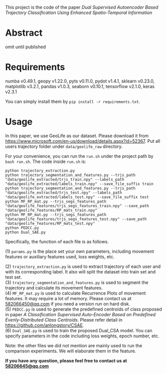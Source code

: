 This project is the code of the paper _Dual Supervised Autoencoder Based Trajectory Classification Using Enhanced Spatio-Temporal Information_

# Abstract
omit until published

# Requirements
numba v0.49.1,
geopy v1.22.0,
pyts v0.11.0,
pydot v1.4.1,
sklearn v0.23.0,
matplotlib v3.2.1,
pandas v1.0.3,
seaborn v0.10.1,
tensorflow v2.1.0,
keras v2.3.1

You can simply install them by `pip install -r requirements.txt`.
# Usage
In this paper, we use GeoLife as our dataset. Please download it from https://www.microsoft.com/en-us/download/details.aspx?id=52367. Put all users trajectory folder under `data/geolife_raw` directory.  

For your convenience, you can run the `run.sh` under the project path by `bash run.sh`. The code inside `run.sh` is:
```shell script
python trajectory_extraction.py
python trajectory_segmentation_and_features.py --trjs_path "data/geolife_extracted/trjs_train.npy" --labels_path "data/geolife_extracted/labels_train.npy" --save_file_suffix train
python trajectory_segmentation_and_features.py --trjs_path "data/geolife_extracted/trjs_test.npy" --labels_path "data/geolife_extracted/labels_test.npy" --save_file_suffix test
python MF_RP_mat.py --trjs_segs_features_path "data/geolife_features/trjs_segs_features_train.npy" --save_path "data/geolife_features/RP_mats_train.npy"
python MF_RP_mat.py --trjs_segs_features_path "data/geolife_features/trjs_segs_features_test.npy" --save_path "data/geolife_features/RP_mats_test.npy"
python PEDCC.py
python Dual_SAE.py
```


Specifically, the function of each file is as follows.

(1) `params.py` is the place set your own parameters, including movement features or auxiliary features used, loss weights, etc.  
  
(2) `trajectory_extraction.py` is used to extract trajectory of each user and with its corresponding label. It also will split the dataset into train set and test set.  
(3) `trajectory_segmentation_and_features.py` is used to segment the trajectory and calculate its movement features.  
(4) `MF_RP_mat.py` is used to calculate Recurrence Plots of movement features. It may require a lot of memory. Please contact us at 582066450@qq.com if you need a version run on hard disk.  
(5) `PEDCC.py` is used to generate the predefined centroids of class proposed in paper _A Classification Supervised Auto-Encoder Based on Predefined Evenly-Distributed Class Centroids_. Please refer detail in https://github.com/anlongstory/CSAE.  
(6) `Dual_SAE.py` is used to train the proposed Dual_CSA model. You can specify parameters in the code including loss weights, epoch number, etc.

Note: the other files we did not mention are mainly used to run the comparison experiments. We will elaborate them in the feature.

**If you have any question, please feel free to contact us at 58206645@qq.com**



